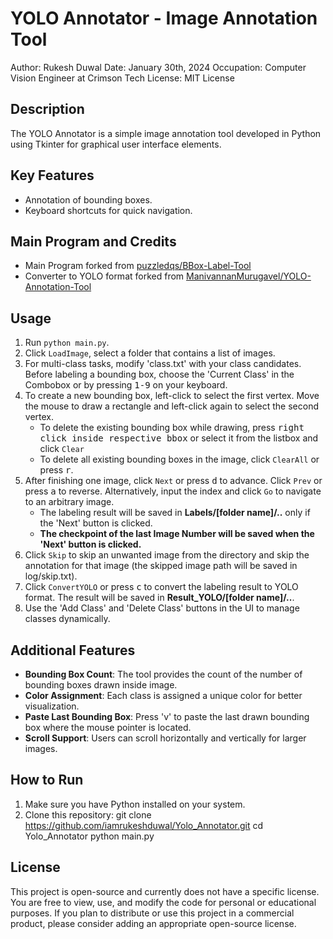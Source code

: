# YOLO Annotator - Image Annotation Tool

Author: Rukesh Duwal
Date: January 30th, 2024
Occupation: Computer Vision Engineer at Crimson Tech
License: MIT License

## Description

The YOLO Annotator is a simple image annotation tool developed in Python using Tkinter for graphical user interface elements.

## Key Features

- Annotation of bounding boxes.
- Keyboard shortcuts for quick navigation.

## Main Program and Credits

- Main Program forked from [puzzledqs/BBox-Label-Tool](https://github.com/puzzledqs/BBox-Label-Tool/tree/multi-class)
- Converter to YOLO format forked from [ManivannanMurugavel/YOLO-Annotation-Tool](https://github.com/ManivannanMurugavel/YOLO-Annotation-Tool)

## Usage

1. Run `python main.py`.
2. Click `LoadImage`, select a folder that contains a list of images.
3. For multi-class tasks, modify 'class.txt' with your class candidates. Before labeling a bounding box, choose the 'Current Class' in the Combobox or by pressing <kbd>1-9</kbd> on your keyboard.
4. To create a new bounding box, left-click to select the first vertex. Move the mouse to draw a rectangle and left-click again to select the second vertex.
   - To delete the existing bounding box while drawing, press <kbd>right click inside respective bbox</kbd> or select it from the listbox and click `Clear`<kbd>
   - To delete all existing bounding boxes in the image, click `ClearAll` or press <kbd>r</kbd>.
5. After finishing one image, click `Next` or press <kbd>d</kbd> to advance. Click `Prev` or press <kbd>a</kbd> to reverse. Alternatively, input the index and click `Go` to navigate to an arbitrary image.
   - The labeling result will be saved in **Labels/[folder name]/..** only if the 'Next' button is clicked.
   - **The checkpoint of the last Image Number will be saved when the 'Next' button is clicked.**
6. Click `Skip` to skip an unwanted image from the directory and skip the annotation for that image (the skipped image path will be saved in log/skip.txt).
7. Click `ConvertYOLO` or press <kbd>c</kbd> to convert the labeling result to YOLO format. The result will be saved in **Result_YOLO/[folder name]/..**.
8. Use the 'Add Class' and 'Delete Class' buttons in the UI to manage classes dynamically.

## Additional Features

- **Bounding Box Count**: The tool provides the count of the number of bounding boxes drawn inside image.
- **Color Assignment**: Each class is assigned a unique color for better visualization.
- **Paste Last Bounding Box**: Press 'v' to paste the last drawn bounding box where the mouse pointer is located.
- **Scroll Support**: Users can scroll horizontally and vertically for larger images.

## How to Run

1. Make sure you have Python installed on your system.
2. Clone this repository:
   git clone https://github.com/iamrukeshduwal/Yolo_Annotator.git
   cd Yolo_Annotator
   python main.py

## License
This project is open-source and currently does not have a specific license. You are free to view, use, and modify the code for personal or educational purposes. If you plan to distribute or use this project in a commercial product, please consider adding an appropriate open-source license.


